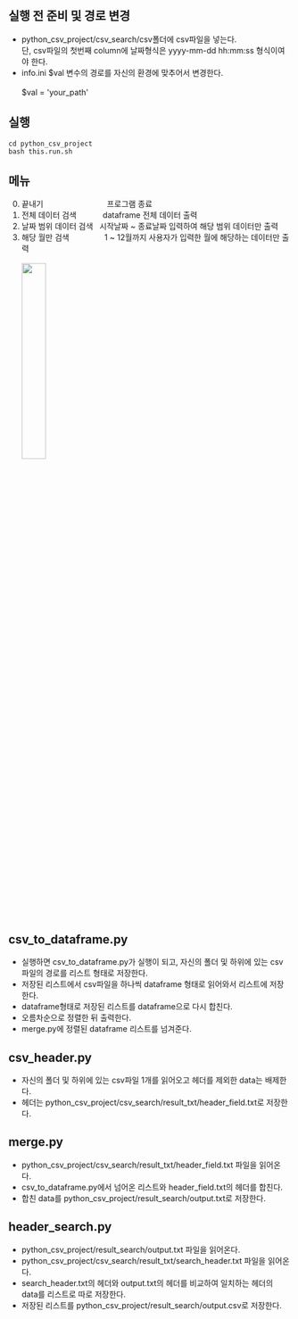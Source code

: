
## 실행 전 준비 및 경로 변경
  - python_csv_project/csv_search/csv폴더에 csv파일을 넣는다.<br> 
    단, csv파일의 첫번째 column에 날짜형식은 yyyy-mm-dd hh:mm:ss 형식이여야 한다.
  - info.ini $val 변수의 경로를 자신의 환경에 맞추어서 변경한다.<br><br>
    $val = 'your_path'


## 실행
  ```cd python_csv_project```<br>
  ```bash this.run.sh```    

  
## 메뉴
  0.  끝내기&nbsp;&nbsp;&nbsp;&nbsp;&nbsp;&nbsp;&nbsp;&nbsp;&nbsp;&nbsp;&nbsp;&nbsp;&nbsp;&nbsp;&nbsp;&nbsp;&nbsp;&nbsp;&nbsp;&nbsp;&nbsp;&nbsp;&nbsp;&nbsp;&nbsp;&nbsp;&nbsp;&nbsp;  프로그램 종료
  1.  전체 데이터 검색&nbsp;&nbsp;&nbsp;&nbsp;&nbsp;&nbsp;&nbsp;&nbsp;&nbsp;&nbsp;&nbsp;  dataframe 전체 데이터 출력
  2.  날짜 범위 데이터 검색&nbsp;&nbsp;  시작날짜 ~ 종료날짜 입력하여 해당 범위 데이터만 출력
  3.  해당 월만 검색&nbsp;&nbsp;&nbsp;&nbsp;&nbsp;&nbsp;&nbsp;&nbsp;&nbsp;&nbsp;&nbsp;&nbsp;&nbsp;&nbsp;&nbsp;  1 ~ 12월까지 사용자가 입력한 월에 해당하는 데이터만 출력
  <br><br><img src="/img/menu.PNG" width="30%" height="30%"></img>


  
## csv_to_dataframe.py
  - 실행하면 csv_to_dataframe.py가 실행이 되고, 자신의 폴더 및 하위에 있는 csv파일의 경로를 리스트 형태로 저장한다.
  - 저장된 리스트에서 csv파일을 하나씩 dataframe 형태로 읽어와서 리스트에 저장한다.
  - dataframe형태로 저장된 리스트를 dataframe으로 다시 합친다.
  - 오름차순으로 정렬한 뒤 출력한다.
  - merge.py에 정렬된 dataframe 리스트를 넘겨준다.


## csv_header.py
  - 자신의 폴더 및 하위에 있는 csv파일 1개를 읽어오고 헤더를 제외한 data는 배제한다.
  - 헤더는 python_csv_project/csv_search/result_txt/header_field.txt로 저장한다.


## merge.py
  - python_csv_project/csv_search/result_txt/header_field.txt 파일을 읽어온다.
  - csv_to_dataframe.py에서 넘어온 리스트와 header_field.txt의 헤더를 합친다.
  - 합친 data를 python_csv_project/result_search/output.txt로 저장한다.


## header_search.py
  - python_csv_project/result_search/output.txt 파일을 읽어온다.
  - python_csv_project/csv_search/result_txt/search_header.txt 파일을 읽어온다.
  - search_header.txt의 헤더와 output.txt의 헤더를 비교하여 일치하는 헤더의 data를 리스트로 따로 저장한다.
  - 저장된 리스트를 python_csv_project/result_search/output.csv로 저장한다.


